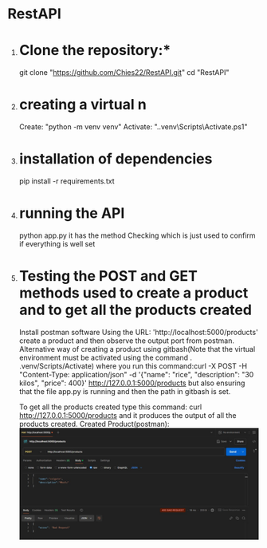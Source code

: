 # RestAPI


1. # Clone the repository:*

   git clone "https://github.com/Chies22/RestAPI.git"
   cd "RestAPI"

2. # creating a virtual n          
    Create: "python -m venv venv"
    Activate: ".\.venv\Scripts\Activate.ps1"

3. # installation of dependencies
     pip install -r requirements.txt

4. # running the API
     python app.py it has the method Checking which is just used to confirm if everything is well set

5. # Testing the POST and GET methods used to create a product and to get all the products created
      Install postman software
      Using the URL: 'http://localhost:5000/products' create a product and then observe the output port from postman.
      Alternative way of creating a product using gitbash(Note that the virtual environment must be activated using the command . .venv/Scripts/Activate) where you run this command:curl -X POST -H "Content-Type: application/json" -d '{"name": "rice", "description": "30 kilos", "price": 400}' http://127.0.0.1:5000/products but also ensuring that the file app.py is running and then the path in gitbash is set. 

      To get all the products created type this command: curl http://127.0.0.1:5000/products and it produces the output of all the products created.
      Created Product(postman):![alt text](postman-1.jpg)